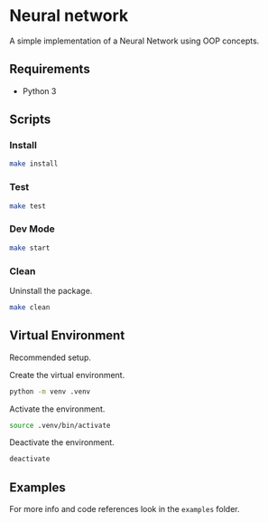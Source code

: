 # Neural network

A simple implementation of a Neural Network using OOP concepts.

## Requirements
* Python 3

## Scripts

### Install

```bash
make install
```

### Test

```bash
make test
```

### Dev Mode

```bash
make start
```

### Clean

Uninstall the package.

```bash
make clean
```

## Virtual Environment

Recommended setup.

Create the virtual environment.
```bash
python -m venv .venv
```

Activate the environment.
```bash
source .venv/bin/activate
```

Deactivate the environment.
```bash
deactivate
```

## Examples
For more info and code references look in the `examples` folder.
